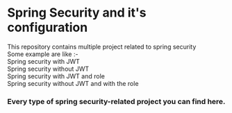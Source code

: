 # Spring Security and it's configuration

<p>This repository contains multiple project related to spring security <br> Some example are like  :- 
<br> Spring security with JWT
  <br> Spring security without JWT
  <br> Spring security with JWT and role
  <br> Spring security without JWT and with the role
</p>
<h3>Every type of spring security-related project you can find here.</h3>
